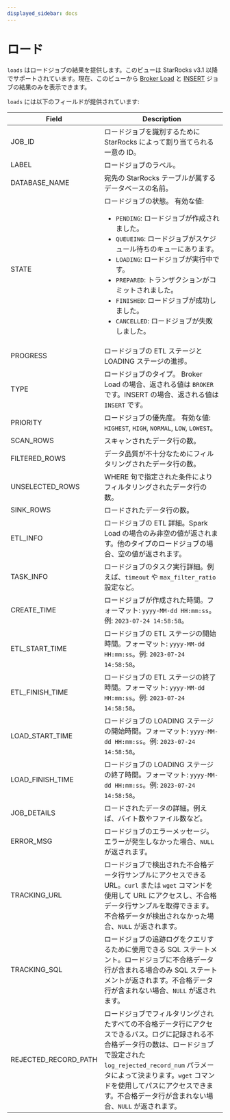 ```yaml
---
displayed_sidebar: docs
---
```


# ロード

`loads` はロードジョブの結果を提供します。このビューは StarRocks v3.1 以降でサポートされています。現在、このビューから [Broker Load](../../sql-reference/sql-statements/loading_unloading/BROKER_LOAD.md) と [INSERT](../../sql-reference/sql-statements/loading_unloading/INSERT.md) ジョブの結果のみを表示できます。

`loads` には以下のフィールドが提供されています:

| **Field**            | **Description**                                              |
| -------------------- | ------------------------------------------------------------ |
| JOB_ID               | ロードジョブを識別するために StarRocks によって割り当てられる一意の ID。 |
| LABEL                | ロードジョブのラベル。                                       |
| DATABASE_NAME        | 宛先の StarRocks テーブルが属するデータベースの名前。         |
| STATE                | ロードジョブの状態。 有効な値:<ul><li>`PENDING`: ロードジョブが作成されました。</li><li>`QUEUEING`: ロードジョブがスケジュール待ちのキューにあります。</li><li>`LOADING`: ロードジョブが実行中です。</li><li>`PREPARED`: トランザクションがコミットされました。</li><li>`FINISHED`: ロードジョブが成功しました。</li><li>`CANCELLED`: ロードジョブが失敗しました。</li></ul> |
| PROGRESS             | ロードジョブの ETL ステージと LOADING ステージの進捗。       |
| TYPE                 | ロードジョブのタイプ。 Broker Load の場合、返される値は `BROKER` です。INSERT の場合、返される値は `INSERT` です。 |
| PRIORITY             | ロードジョブの優先度。 有効な値: `HIGHEST`, `HIGH`, `NORMAL`, `LOW`, `LOWEST`。 |
| SCAN_ROWS            | スキャンされたデータ行の数。                                 |
| FILTERED_ROWS        | データ品質が不十分なためにフィルタリングされたデータ行の数。 |
| UNSELECTED_ROWS      | WHERE 句で指定された条件によりフィルタリングされたデータ行の数。 |
| SINK_ROWS            | ロードされたデータ行の数。                                   |
| ETL_INFO             | ロードジョブの ETL 詳細。Spark Load の場合のみ非空の値が返されます。他のタイプのロードジョブの場合、空の値が返されます。 |
| TASK_INFO            | ロードジョブのタスク実行詳細。例えば、`timeout` や `max_filter_ratio` 設定など。 |
| CREATE_TIME          | ロードジョブが作成された時間。フォーマット: `yyyy-MM-dd HH:mm:ss`。例: `2023-07-24 14:58:58`。 |
| ETL_START_TIME       | ロードジョブの ETL ステージの開始時間。フォーマット: `yyyy-MM-dd HH:mm:ss`。例: `2023-07-24 14:58:58`。 |
| ETL_FINISH_TIME      | ロードジョブの ETL ステージの終了時間。フォーマット: `yyyy-MM-dd HH:mm:ss`。例: `2023-07-24 14:58:58`。 |
| LOAD_START_TIME      | ロードジョブの LOADING ステージの開始時間。フォーマット: `yyyy-MM-dd HH:mm:ss`。例: `2023-07-24 14:58:58`。 |
| LOAD_FINISH_TIME     | ロードジョブの LOADING ステージの終了時間。フォーマット: `yyyy-MM-dd HH:mm:ss`。例: `2023-07-24 14:58:58`。 |
| JOB_DETAILS          | ロードされたデータの詳細。例えば、バイト数やファイル数など。 |
| ERROR_MSG            | ロードジョブのエラーメッセージ。エラーが発生しなかった場合、`NULL` が返されます。 |
| TRACKING_URL         | ロードジョブで検出された不合格データ行サンプルにアクセスできる URL。`curl` または `wget` コマンドを使用して URL にアクセスし、不合格データ行サンプルを取得できます。不合格データが検出されなかった場合、`NULL` が返されます。 |
| TRACKING_SQL         | ロードジョブの追跡ログをクエリするために使用できる SQL ステートメント。ロードジョブに不合格データ行が含まれる場合のみ SQL ステートメントが返されます。不合格データ行が含まれない場合、`NULL` が返されます。 |
| REJECTED_RECORD_PATH | ロードジョブでフィルタリングされたすべての不合格データ行にアクセスできるパス。ログに記録される不合格データ行の数は、ロードジョブで設定された `log_rejected_record_num` パラメータによって決まります。`wget` コマンドを使用してパスにアクセスできます。不合格データ行が含まれない場合、`NULL` が返されます。 |